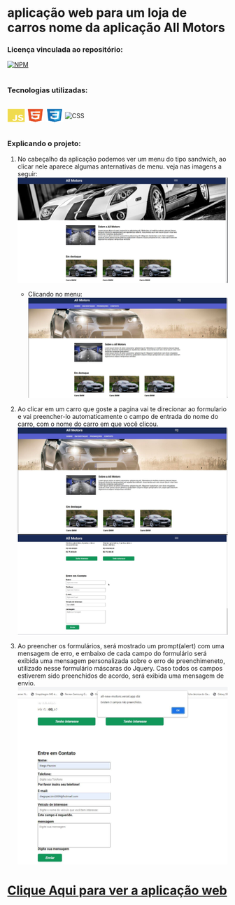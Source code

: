 # aplicação web para um loja de carros nome da aplicação All Motors
### Licença vinculada ao repositório: 
[![NPM](https://img.shields.io/github/license/LuizFernandoDeveloper/all-motors)](https://github.com/LuizFernandoDeveloper/all-motors/blob/main/LICENSE)
#
### Tecnologias utilizadas: 
<div style="display: inline_block"><br>
    <img align="center" alt="Js" height="30" width="40" src="https://raw.githubusercontent.com/devicons/devicon/master/icons/javascript/javascript-plain.svg">
    <img align="center" alt="HTML" height="30" width="40" src="https://raw.githubusercontent.com/devicons/devicon/master/icons/html5/html5-original.svg">
    <img align="center" alt="CSS" height="30" width="40" src="https://raw.githubusercontent.com/devicons/devicon/master/icons/css3/css3-original.svg">
     <img align="center" alt="CSS" height="30" width="40" src="https://cdn.jsdelivr.net/gh/devicons/devicon/icons/jquery/jquery-plain-wordmark.svg">
</div>

#

### Explicando o projeto:

1. No cabeçalho da aplicação podemos ver um menu do tipo sandwich, ao clicar nele aparece  algumas anternativas de menu. veja nas imagens a seguir: 
    ![pagina inicial all motors](/pagina-inicial.png)
    - Clicando no menu:
    ![pagina inicial All motors](/clicando-no-menu.png)
2. Ao clicar em um carro que goste a pagina vai te direcionar ao formulario e vai preencher-lo automaticamente o campo de entrada do nome do carro, com o nome do carro em que você clicou.
    ![pagina inicial all motors](clicando-no-menu.png)
    ![pagina inicial all motors](/animação-click-no-carro2.png)

3. Ao preencher os formulários, será mostrado um prompt(alert) com uma mensagem de erro, e embaixo de cada campo do formulário será exibida uma mensagem personalizada sobre o erro de preenchimeneto, utilizado nesse formulário máscaras do Jquery. Caso todos os campos estiverem sido preenchidos de acordo, será exibida uma mensagem de envio.
    ![pagina inicial all motors](/formulários.JPG)    

# [Clique Aqui para ver a aplicação web](https://all-motors.vercel.app/)
